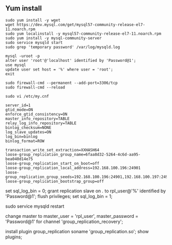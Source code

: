 ## Yum install

    sudo yum install -y wget
    wget https://dev.mysql.com/get/mysql57-community-release-el7-11.noarch.rpm
    sudo yum localinstall -y mysql57-community-release-el7-11.noarch.rpm
    sudo yum install -y mysql-community-server
    sudo service mysqld start
    sudo grep 'temporary password' /var/log/mysqld.log
    
    mysql -uroot -p
    alter user 'root'@'localhost' identified by 'Password@1';
    use mysql
    update user set host = '%' where user = 'root';
    exit

    sudo firewall-cmd --permanent --add-port=3306/tcp
    sudo firewall-cmd --reload

    sudo vi /etc/my.cnf

    server_id=1
    gtid_mode=ON
    enforce_gtid_consistency=ON
    master_info_repository=TABLE
    relay_log_info_repository=TABLE
    binlog_checksum=NONE
    log_slave_updates=ON
    log_bin=binlog
    binlog_format=ROW

    transaction_write_set_extraction=XXHASH64
    loose-group_replication_group_name=6faa8d32-5264-4c6d-aa95-bea040d14e75
    loose-group_replication_start_on_boot=off
    loose-group_replication_local_address=192.168.100.196:24901
    loose-group_replication_group_seeds=192.168.100.196:24901,192.168.100.197:24901,192.168.100.198:24901
    loose-group_replication_bootstrap_group=off

set sql_log_bin = 0;
grant replication slave on *.* to rpl_user@'%' identified by 'Password@1';
flush privileges;
set sql_log_bin = 1;

sudo service mysqld restart

change master to master_user = 'rpl_user', master_password = 'Password@1' for channel 'group_replication_recovery';

install plugin group_replication soname 'group_replication.so';
show plugins;

